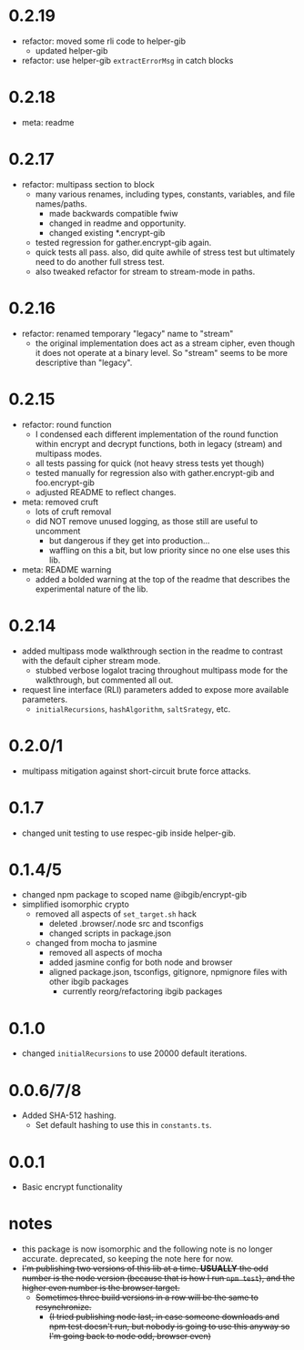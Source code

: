 # 0.2.19

* refactor: moved some rli code to helper-gib
  * updated helper-gib
* refactor: use helper-gib `extractErrorMsg` in catch blocks

# 0.2.18

* meta: readme

# 0.2.17

* refactor: multipass section to block
  * many various renames, including types, constants, variables,
    and file names/paths.
    * made backwards compatible fwiw
    * changed in readme and opportunity.
    * changed existing *.encrypt-gib
  * tested regression for gather.encrypt-gib again.
  * quick tests all pass. also, did quite awhile of stress test but
    ultimately need to do another full stress test.
  * also tweaked refactor for stream to stream-mode in paths.

# 0.2.16

* refactor: renamed temporary "legacy" name to "stream"
  * the original implementation does act as a stream cipher, even though
    it does not operate at a binary level. So "stream" seems to be more
    descriptive than "legacy".

# 0.2.15

* refactor: round function
  * I condensed each different implementation of the round function
    within encrypt and decrypt functions, both in legacy (stream) and
    multipass modes.
  * all tests passing for quick (not heavy stress tests yet though)
  * tested manually for regression also with gather.encrypt-gib and
    foo.encrypt-gib
  * adjusted README to reflect changes.
* meta: removed cruft
  * lots of cruft removal
  * did NOT remove unused logging, as those still are useful to uncomment
    * but dangerous if they get into production...
    * waffling on this a bit, but low priority since no one else uses this
      lib.
* meta: README warning
  * added a bolded warning at the top of the readme that describes the
    experimental nature of the lib.

# 0.2.14

* added multipass mode walkthrough section in the readme to contrast with
  the default cipher stream mode.
  * stubbed verbose logalot tracing throughout multipass mode for the
    walkthrough, but commented all out.
* request line interface (RLI) parameters added to expose more available
  parameters.
  * `initialRecursions`, `hashAlgorithm`, `saltSrategy`, etc.

# 0.2.0/1

* multipass mitigation against short-circuit brute force attacks.

# 0.1.7

* changed unit testing to use respec-gib inside helper-gib.

# 0.1.4/5

* changed npm package to scoped name @ibgib/encrypt-gib
* simplified isomorphic crypto
  * removed all aspects of `set_target.sh` hack
    * deleted .browser/.node src and tsconfigs
    * changed scripts in package.json
  * changed from mocha to jasmine
    * removed all aspects of mocha
    * added jasmine config for both node and browser
    * aligned package.json, tsconfigs, gitignore, npmignore files with other ibgib packages
      * currently reorg/refactoring ibgib packages

# 0.1.0

* changed `initialRecursions` to use 20000 default iterations.

# 0.0.6/7/8

* Added SHA-512 hashing.
  * Set default hashing to use this in `constants.ts`.

# 0.0.1

* Basic encrypt functionality

# notes

* this package is now isomorphic and the following note is no longer accurate. deprecated, so keeping the note here for now.
* ~~I'm publishing two versions of this lib at a time. **USUALLY** the odd number is the node version (because that is how I run `npm test`), and the higher even number is the browser target.~~
  * ~~Sometimes three build versions in a row will be the same to resynchronize.~~
    * ~~(I tried publishing node last, in case someone downloads and npm test doesn't run, but nobody is going to use this anyway so I'm going back to node odd, browser even)~~
